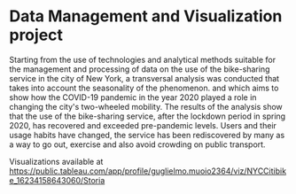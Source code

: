 # Data Management and Visualization project

Starting from the use of technologies and analytical methods suitable for the management and processing of data on the use of the bike-sharing service in the city of New York, a transversal analysis was conducted that takes into account the seasonality of the phenomenon. and which aims to show how the COVID-19 pandemic in the year 2020 played a role in changing the city's two-wheeled mobility. The results of the analysis show that the use of the bike-sharing service, after the lockdown period in spring 2020, has recovered and exceeded pre-pandemic levels. Users and their usage habits have changed, the service has been rediscovered by many as a way to go out, exercise and also avoid crowding on public transport.

Visualizations available at https://public.tableau.com/app/profile/guglielmo.muoio2364/viz/NYCCitibike_16234158643060/Storia
